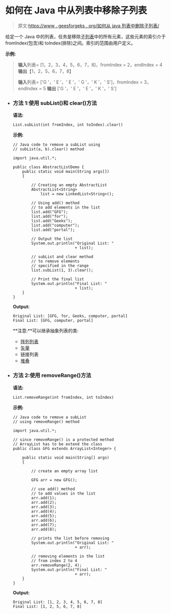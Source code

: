 # 如何在 Java 中从列表中移除子列表

> 原文:[https://www . geesforgeks . org/如何从 java 列表中删除子列表/](https://www.geeksforgeeks.org/how-to-remove-a-sublist-from-a-list-in-java/)

给定一个 Java 中的列表，任务是移除[子列表](https://www.geeksforgeeks.org/arraylist-sublist-method-in-java-with-examples/)中的所有元素，这些元素的索引介于 fromIndex(包含)和 toIndex(排除)之间。索引的范围由用户定义。

**示例:**

> **输入**列表= [1，2，3，4，5，6，7，8]，fromIndex = 2，endIndex = 4
> **输出**【1，2，5，6，7，8】
> 
> **输入**列表= ['G '，' E '，' E '，' G '，' K '，' S']，fromIndex = 3，endIndex = 5
> **输出** ['G '，' E '，' E '，' K '，' S']

*   ### 方法 1:使用 subList()和 clear()方法

    **语法:**

    ```
    List.subList(int fromIndex, int toIndex).clear()

    ```

    **示例:**

    ```
    // Java code to remove a subList using
    // subList(a, b).clear() method

    import java.util.*;

    public class AbstractListDemo {
        public static void main(String args[])
        {

            // Creating an empty AbstractList
            AbstractList<String>
                list = new LinkedList<String>();

            // Using add() method
            // to add elements in the list
            list.add("GFG");
            list.add("for");
            list.add("Geeks");
            list.add("computer");
            list.add("portal");

            // Output the list
            System.out.println("Original List: "
                               + list);

            // subList and clear method
            // to remove elements
            // specified in the range
            list.subList(1, 3).clear();

            // Print the final list
            System.out.println("Final List: "
                               + list);
        }
    }
    ```

    **Output:**

    ```
    Original List: [GFG, for, Geeks, computer, portal]
    Final List: [GFG, computer, portal]

    ```

    **注意:**可以继承抽象列表的类:

    *   [阵列列表](https://www.geeksforgeeks.org/arraylist-in-java/)
    *   [矢量](https://www.geeksforgeeks.org/java-util-vector-class-java/)
    *   链接列表
    *   [堆叠](https://www.geeksforgeeks.org/stack-class-in-java/)
*   ### 方法 2:使用 removeRange()方法

    **语法:**

    ```
    List.removeRange(int fromIndex, int toIndex)

    ```

    **示例:**

    ```
    // Java code to remove a subList
    // using removeRange() method

    import java.util.*;

    // since removeRange() is a protected method
    // ArrayList has to be extend the class
    public class GFG extends ArrayList<Integer> {

        public static void main(String[] args)
        {

            // create an empty array list

            GFG arr = new GFG();

            // use add() method
            // to add values in the list
            arr.add(1);
            arr.add(2);
            arr.add(3);
            arr.add(4);
            arr.add(5);
            arr.add(6);
            arr.add(7);
            arr.add(8);

            // prints the list before removing
            System.out.println("Original List: "
                               + arr);

            // removing elements in the list
            // from index 2 to 4
            arr.removeRange(2, 4);
            System.out.println("Final List: "
                               + arr);
        }
    }
    ```

    **Output:**

    ```
    Original List: [1, 2, 3, 4, 5, 6, 7, 8]
    Final List: [1, 2, 5, 6, 7, 8]

    ```